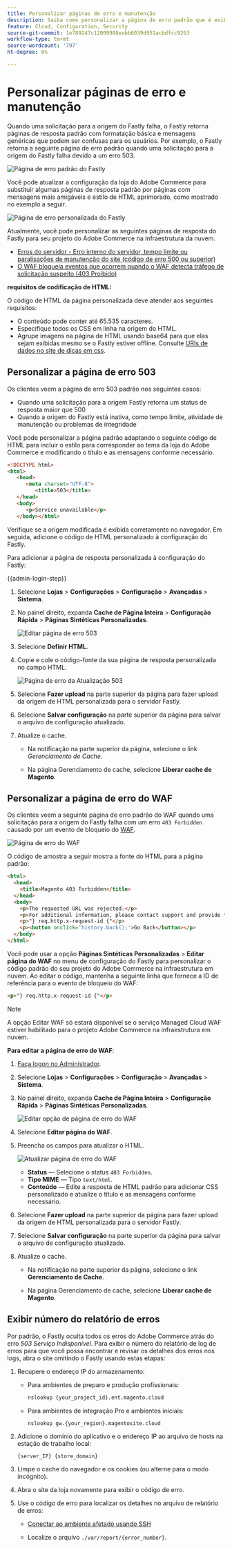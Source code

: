 ```yaml
---
title: Personalizar páginas de erro e manutenção
description: Saiba como personalizar a página de erro padrão que é exibida quando as solicitações para o servidor de origem do Fastly falham.
feature: Cloud, Configuration, Security
source-git-commit: 1e789247c12009908eabb6039d951acbdfcc9263
workflow-type: tm+mt
source-wordcount: '797'
ht-degree: 0%

---
```


# Personalizar páginas de erro e manutenção

Quando uma solicitação para a origem do Fastly falha, o Fastly retorna páginas de resposta padrão com formatação básica e mensagens genéricas que podem ser confusas para os usuários. Por exemplo, o Fastly retorna a seguinte página de erro padrão quando uma solicitação para a origem do Fastly falha devido a um erro 503.

![Página de erro padrão do Fastly](../../assets/cdn/fastly-503-example.png)

Você pode atualizar a configuração da loja do Adobe Commerce para substituir algumas páginas de resposta padrão por páginas com mensagens mais amigáveis e estilo de HTML aprimorado, como mostrado no exemplo a seguir.

![Página de erro personalizada do Fastly](../../assets/cdn/fastly-new-error-page.png)

Atualmente, você pode personalizar as seguintes páginas de resposta do Fastly para seu projeto do Adobe Commerce na infraestrutura da nuvem.

- [Erros do servidor - Erro interno do servidor, tempo limite ou paralisações de manutenção do site (código de erro 500 ou superior)](#customize-the-503-error-page)
- [O WAF bloqueia eventos que ocorrem quando o WAF detecta tráfego de solicitação suspeito (403 Proibido)](#customize-the-waf-error-page)

**requisitos de codificação de HTML:**

O código de HTML da página personalizada deve atender aos seguintes requisitos:

- O conteúdo pode conter até 65.535 caracteres.
- Especifique todos os CSS em linha na origem do HTML.
- Agrupe imagens na página de HTML usando base64 para que elas sejam exibidas mesmo se o Fastly estiver offline. Consulte [URIs de dados no site de dicas em css](https://css-tricks.com/data-uris/).

## Personalizar a página de erro 503

Os clientes veem a página de erro 503 padrão nos seguintes casos:

- Quando uma solicitação para a origem Fastly retorna um status de resposta maior que 500
- Quando a origem do Fastly está inativa, como tempo limite, atividade de manutenção ou problemas de integridade

Você pode personalizar a página padrão adaptando o seguinte código de HTML para incluir o estilo para corresponder ao tema da loja do Adobe Commerce e modificando o título e as mensagens conforme necessário.

```html
<!DOCTYPE html>
<html>
   <head>
      <meta charset="UTF-8">
         <title>503</title>
   </head>
   <body>
      <p>Service unavailable</p>
   </body></html>
```

Verifique se a origem modificada é exibida corretamente no navegador. Em seguida, adicione o código de HTML personalizado à configuração do Fastly.

Para adicionar a página de resposta personalizada à configuração do Fastly:

{{admin-login-step}}

1. Selecione **Lojas** > **Configurações** > **Configuração** > **Avançadas** > **Sistema**.

1. No painel direito, expanda **Cache de Página Inteira** > **Configuração Rápida** > **Páginas Sintéticas Personalizadas**.

   ![Editar página de erro 503](../../assets/cdn/fastly-custom-synthetic-pages-edit-html.png)

1. Selecione **Definir HTML**.

1. Copie e cole o código-fonte da sua página de resposta personalizada no campo HTML.

   ![Página de erro da Atualização 503](../../assets/cdn/fastly-customize-503-response.png)

1. Selecione **Fazer upload** na parte superior da página para fazer upload da origem de HTML personalizada para o servidor Fastly.

1. Selecione **Salvar configuração** na parte superior da página para salvar o arquivo de configuração atualizado.

1. Atualize o cache.

   - Na notificação na parte superior da página, selecione o link *Gerenciamento de Cache*.

   - Na página Gerenciamento de cache, selecione **Liberar cache de Magento**.

## Personalizar a página de erro do WAF

Os clientes veem a seguinte página de erro padrão do WAF quando uma solicitação para a origem do Fastly falha com um erro `403 Forbidden` causado por um evento de bloqueio do [WAF](fastly-waf-service.md).

![Página de erro do WAF](../../assets/cdn/fastly-waf-403-error.png)

O código de amostra a seguir mostra a fonte do HTML para a página padrão:

```html
<html>
  <head>
    <title>Magento 403 Forbidden</title>
  </head>
  <body>
    <p>The requested URL was rejected.</p>
    <p>For additional information, please contact support and provide this reference ID:</p>
    <p>"} req.http.x-request-id {"</p>
    <p><button onclick='history.back();'>Go Back</button></p>
  </body>
</html>
```

Você pode usar a opção **Páginas Sintéticas Personalizadas** > **Editar página do WAF** no menu de configuração do Fastly para personalizar o código padrão do seu projeto do Adobe Commerce na infraestrutura em nuvem. Ao editar o código, mantenha a seguinte linha que fornece a ID de referência para o evento de bloqueio do WAF:

```html
<p>"} req.http.x-request-id {"</p>
```

>[!NOTE]
>
>A opção Editar WAF só estará disponível se o serviço Managed Cloud WAF estiver habilitado para o projeto Adobe Commerce na infraestrutura em nuvem.

**Para editar a página de erro do WAF**:

1. [Faça logon no Administrador](../../get-started/onboarding.md#access-your-admin-panel).

1. Selecione **Lojas** > **Configurações** > **Configuração** > **Avançadas** > **Sistema**.

1. No painel direito, expanda **Cache de Página Inteira** > **Configuração Rápida** > **Páginas Sintéticas Personalizadas**.

   ![Editar opção de página de erro do WAF](../../assets/cdn/fastly-custom-synthetic-pages-edit-waf.png)

1. Selecione **Editar página do WAF**.

1. Preencha os campos para atualizar o HTML.

   ![Atualizar página de erro do WAF](../../assets/cdn/fastly-edit-waf-html.png)

   - **Status** — Selecione o status `403 Forbidden`.
   - **Tipo MIME** — Tipo `text/html`.
   - **Conteúdo** — Edite a resposta de HTML padrão para adicionar CSS personalizado e atualize o título e as mensagens conforme necessário.

1. Selecione **Fazer upload** na parte superior da página para fazer upload da origem de HTML personalizada para o servidor Fastly.

1. Selecione **Salvar configuração** na parte superior da página para salvar o arquivo de configuração atualizado.

1. Atualize o cache.

   - Na notificação na parte superior da página, selecione o link **Gerenciamento de Cache**.

   - Na página Gerenciamento de cache, selecione **Liberar cache de Magento**.

## Exibir número do relatório de erros

Por padrão, o Fastly oculta todos os erros do Adobe Commerce atrás do erro *503 Serviço Indisponível*. Para exibir o número do relatório de log de erros para que você possa encontrar e revisar os detalhes dos erros nos logs, abra o site omitindo o Fastly usando estas etapas:

1. Recupere o endereço IP do armazenamento:

   - Para ambientes de preparo e produção profissionais:

     ```bash
     nslookup {your_project_id}.ent.magento.cloud
     ```

   - Para ambientes de integração Pro e ambientes iniciais:

     ```bash
     nslookup gw.{your_region}.magentosite.cloud
     ```

1. Adicione o domínio do aplicativo e o endereço IP ao arquivo de hosts na estação de trabalho local:

   ```text
   {server_IP} {store_domain}
   ```

1. Limpe o cache do navegador e os cookies (ou alterne para o modo incógnito).

1. Abra o site da loja novamente para exibir o código de erro.

1. Use o código de erro para localizar os detalhes no arquivo de relatório de erros:

   - [Conectar ao ambiente afetado usando SSH](../development/secure-connections.md#connect-to-a-remote-environment)

   - Localize o arquivo `./var/report/{error_number}`.
